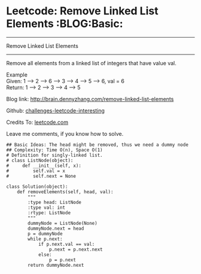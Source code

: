 # Leetcode: Remove Linked List Elements     :BLOG:Basic:


---

Remove Linked List Elements  

---

Remove all elements from a linked list of integers that have value val.  

Example  
Given: 1 &#x2013;> 2 &#x2013;> 6 &#x2013;> 3 &#x2013;> 4 &#x2013;> 5 &#x2013;> 6, val = 6  
Return: 1 &#x2013;> 2 &#x2013;> 3 &#x2013;> 4 &#x2013;> 5  

Blog link: <http://brain.dennyzhang.com/remove-linked-list-elements>  

Github: [challenges-leetcode-interesting](https://github.com/DennyZhang/challenges-leetcode-interesting/tree/master/remove-linked-list-elements)  

Credits To: [leetcode.com](https://leetcode.com/problems/remove-linked-list-elements/description)  

Leave me comments, if you know how to solve.  

    ## Basic Ideas: The head might be removed, thus we need a dummy node
    ## Complexity: Time O(n), Space O(1)
    # Definition for singly-linked list.
    # class ListNode(object):
    #     def __init__(self, x):
    #         self.val = x
    #         self.next = None
    
    class Solution(object):
        def removeElements(self, head, val):
            """
            :type head: ListNode
            :type val: int
            :rtype: ListNode
            """
            dummyNode = ListNode(None)
            dummyNode.next = head
            p = dummyNode
            while p.next:
                if p.next.val == val:
                    p.next = p.next.next
                else:
                    p = p.next
            return dummyNode.next